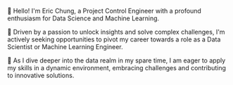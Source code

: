  👋 Hello! I'm Eric Chung, a Project Control Engineer with a profound enthusiasm for Data Science and Machine Learning.
 
🔹 Driven by a passion to unlock insights and solve complex challenges, I'm actively seeking opportunities to pivot my career towards a role as a Data Scientist or Machine Learning Engineer.

🔹 As I dive deeper into the data realm in my spare time, I am eager to apply my skills in a dynamic environment, embracing challenges and contributing to innovative solutions.


